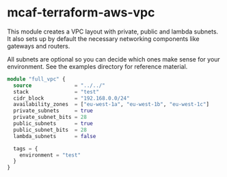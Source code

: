 # mcaf-terraform-aws-vpc

This module creates a VPC layout with private, public and lambda
subnets. It also sets up by default the necessary networking components like
gateways and routers.

All subnets are optional so you can decide which ones make sense for your
environment. See the examples directory for reference material.

```terraform
module "full_vpc" {
  source              = "../../"
  stack               = "test"
  cidr_block          = "192.168.0.0/24"
  availability_zones  = ["eu-west-1a", "eu-west-1b", "eu-west-1c"]
  private_subnets     = true
  private_subnet_bits = 28
  public_subnets      = true
  public_subnet_bits  = 28
  lambda_subnets      = false

  tags = {
    environment = "test"
  }
}
```
